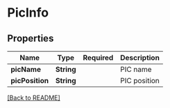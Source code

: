 # PicInfo
## Properties

| Name | Type | Required | Description |
| ------------- | ------------- | ------------- | ------------- |
| **picName** | **String** |  | PIC name |
| **picPosition** | **String** |  | PIC position |

[[Back to README]](../../../../README.md)

